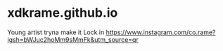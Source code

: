# xdkrame.github.io
Young artist tryna make it
Lock in
https://www.instagram.com/co.rame?igsh=bWJuc2hoMm9sMmFk&utm_source=qr